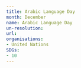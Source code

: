 ```yaml
---
title: Arabic Language Day
month: December
name: Arabic Language Day
un-resolution:
url: 
organisations:
- United Nations
SDGs:
- 10
---
```

